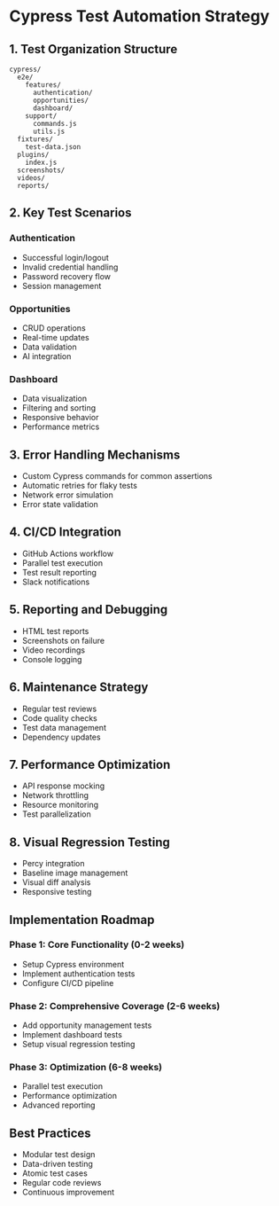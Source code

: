 # Cypress Test Automation Strategy

## 1. Test Organization Structure
```
cypress/
  e2e/
    features/
      authentication/
      opportunities/
      dashboard/
    support/
      commands.js
      utils.js
  fixtures/
    test-data.json
  plugins/
    index.js
  screenshots/
  videos/
  reports/
```

## 2. Key Test Scenarios

### Authentication
- Successful login/logout
- Invalid credential handling
- Password recovery flow
- Session management

### Opportunities
- CRUD operations
- Real-time updates
- Data validation
- AI integration

### Dashboard
- Data visualization
- Filtering and sorting
- Responsive behavior
- Performance metrics

## 3. Error Handling Mechanisms
- Custom Cypress commands for common assertions
- Automatic retries for flaky tests
- Network error simulation
- Error state validation

## 4. CI/CD Integration
- GitHub Actions workflow
- Parallel test execution
- Test result reporting
- Slack notifications

## 5. Reporting and Debugging
- HTML test reports
- Screenshots on failure
- Video recordings
- Console logging

## 6. Maintenance Strategy
- Regular test reviews
- Code quality checks
- Test data management
- Dependency updates

## 7. Performance Optimization
- API response mocking
- Network throttling
- Resource monitoring
- Test parallelization

## 8. Visual Regression Testing
- Percy integration
- Baseline image management
- Visual diff analysis
- Responsive testing

## Implementation Roadmap

### Phase 1: Core Functionality (0-2 weeks)
- Setup Cypress environment
- Implement authentication tests
- Configure CI/CD pipeline

### Phase 2: Comprehensive Coverage (2-6 weeks)
- Add opportunity management tests
- Implement dashboard tests
- Setup visual regression testing

### Phase 3: Optimization (6-8 weeks)
- Parallel test execution
- Performance optimization
- Advanced reporting

## Best Practices
- Modular test design
- Data-driven testing
- Atomic test cases
- Regular code reviews
- Continuous improvement